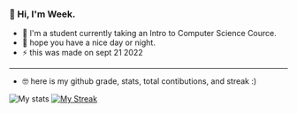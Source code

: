 ### :wave: Hi, I'm Week.

- :school_satchel: I'm a student currently taking an Intro to Computer Science Cource. 
- :purple_heart: hope you have a nice day or night.
- :zap: this was made on sept 21 2022
---------------------
- :nerd_face: here is my github grade, stats, total contibutions, and streak :)

![My stats](https://github-readmestats.vercel.app/apiusername=week2&show_icons=true&theme=tokyonight&hide=issues&count_private=true)
[![My Streak](http://github-readme-streak-stats.herokuapp.com?user=Week2&theme=tokyonight)](https://git.io/streak-stats)

